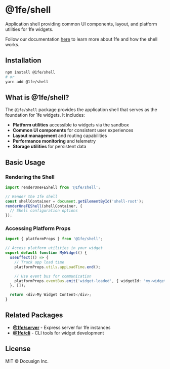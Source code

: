 # @1fe/shell

Application shell providing common UI components, layout, and platform utilities for 1fe widgets.

Follow our documentation [here](https://1fe.com/getting-started/installation/) to learn more about 1fe and how the shell works.

## Installation

```bash
npm install @1fe/shell
# or
yarn add @1fe/shell
```

## What is @1fe/shell?

The `@1fe/shell` package provides the application shell that serves as the foundation for 1fe widgets. It includes:

- **Platform utilities** accessible to widgets via the sandbox
- **Common UI components** for consistent user experiences
- **Layout management** and routing capabilities
- **Performance monitoring** and telemetry
- **Storage utilities** for persistent data

## Basic Usage

### Rendering the Shell

```typescript
import renderOneFEShell from '@1fe/shell';

// Render the 1fe shell
const shellContainer = document.getElementById('shell-root');
renderOneFEShell(shellContainer, {
  // Shell configuration options
});
```

### Accessing Platform Props

```typescript
import { platformProps } from '@1fe/shell';

// Access platform utilities in your widget
export default function MyWidget() {
  useEffect(() => {
    // Track app load time
    platformProps.utils.appLoadTime.end();

    // Use event bus for communication
    platformProps.eventBus.emit('widget-loaded', { widgetId: 'my-widget' });
  }, []);

  return <div>My Widget Content</div>;
}
```

## Related Packages

- **[@1fe/server](https://www.npmjs.com/package/@1fe/server)** - Express server for 1fe instances
- **[@1fe/cli](https://www.npmjs.com/package/@1fe/cli)** - CLI tools for widget development

## License

MIT © Docusign Inc.
